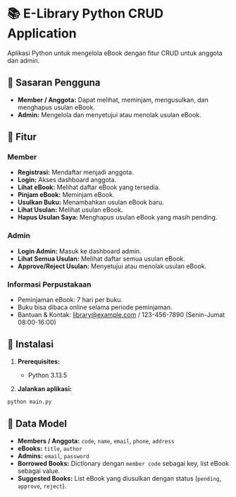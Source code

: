 # 📚 E-Library Python CRUD Application
Aplikasi Python untuk mengelola eBook dengan fitur CRUD untuk anggota dan admin.

## 🔹 Sasaran Pengguna

* **Member / Anggota:** Dapat melihat, meminjam, mengusulkan, dan menghapus usulan eBook.
* **Admin:** Mengelola dan menyetujui atau menolak usulan eBook.

## 🔹 Fitur

### Member

* **Registrasi:** Mendaftar menjadi anggota.
* **Login:** Akses dashboard anggota.
* **Lihat eBook:** Melihat daftar eBook yang tersedia.
* **Pinjam eBook:** Meminjam eBook.
* **Usulkan Buku:** Menambahkan usulan eBook baru.
* **Lihat Usulan:** Melihat usulan eBook.
* **Hapus Usulan Saya:** Menghapus usulan eBook yang masih pending.

### Admin

* **Login Admin:** Masuk ke dashboard admin.
* **Lihat Semua Usulan:** Melihat daftar semua usulan eBook.
* **Approve/Reject Usulan:** Menyetujui atau menolak usulan eBook.

### Informasi Perpustakaan

* Peminjaman eBook: 7 hari per buku.
* Buku bisa dibaca online selama periode peminjaman.
* Bantuan & Kontak: [library@example.com](mailto:library@example.com) / 123-456-7890 (Senin-Jumat 08:00-16:00)

## 🔹 Instalasi

1. **Prerequisites:**

   * Python 3.13.5

2. **Jalankan aplikasi:**

```bash
python main.py
```

## 🔹 Data Model

* **Members / Anggota:** `code`, `name`, `email`, `phone`, `address`
* **eBooks:** `title`, `author`
* **Admins:** `email`, `password`
* **Borrowed Books:** Dictionary dengan `member code` sebagai key, list eBook sebagai value.
* **Suggested Books:** List eBook yang diusulkan dengan status (`pending`, `approve`, `reject`).

